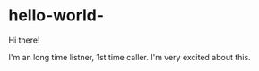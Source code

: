 # hello-world-

Hi there!

I'm an long time listner, 1st time caller. I'm very excited about this. 
